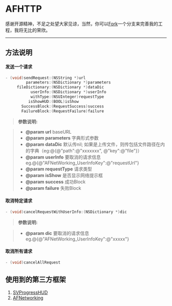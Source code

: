 AFHTTP
===================


感谢开源精神，不足之处望大家见谅，当然，你可以[Fork](https://github.com/boy736809040/AFHTTP/fork)一个分支来完善我的工程，我将无比的荣欣。

----------


方法说明
-------------
#### 发送一个请求

```objective-c
- (void)sendRequest:(NSString *)url
         parameters:(NSDictionary *)parameters
     fileDictionary:(NSDictionary *)dataDic
           userInfo:(NSDictionary *)userInfo
           withType:(NSUInteger)requestType
          isShowHUD:(BOOL)isShow
       SuccessBlock:(RequestSuccess)success
       FailureBlock:(RequestFailure)failure
```

> **参数说明:**

> - **@param url**
> baseURL
> - **@param parameters**
> 字典形式参数
> - **@param dataDic**
>  默认传nil; 如果是上传文件，则传包括文件路径在内的字典（eg:@{@"path":@"xxxxxxx", @"key":@"file"}）
> - **@param userInfo** 
>  要取消的请求信息 eg.@{@"AFNetWorking_UserInfoKey":@"requestUrl"}
> - **@param requestType**
> 请求类型
> - **@param isShow**
> 是否显示网络提示框
> - **@param success**
> 成功Block
> - **@param failure**
> 失败Block


#### 取消特定请求

```objective-c
- (void)cancelRequestWithUserInfo:(NSDictionary *)dic
```

> **参数说明:**

> - **@param dic**
> 要取消的请求信息 eg.@{@"AFNetWorking_UserInfoKey":@"xxxxx"}


#### 取消所有请求

```objective-c
- (void)cancelAllRequest
```

<i class="icon-refresh"></i> 使用到的第三方框架
-----------------------------------

 1. [SVProgressHUD](https://github.com/TransitApp/SVProgressHUD)
 2. [AFNetworking](https://github.com/AFNetworking/AFNetworking)
